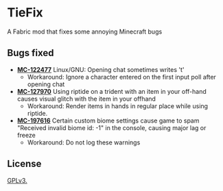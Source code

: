 # TieFix

A Fabric mod that fixes some annoying Minecraft bugs

## Bugs fixed

* [**MC-122477**](https://bugs.mojang.com/browse/MC-122477) Linux/GNU: Opening chat sometimes writes 't'
  * Workaround: Ignore a character entered on the first input poll after opening chat
* [**MC-127970**](https://bugs.mojang.com/browse/MC-127970) Using riptide on a trident with an item in your off-hand causes visual glitch with the item in your offhand
  * Workaround: Render items in hands in regular place while using riptide.
* [**MC-197616**](https://bugs.mojang.com/browse/MC-197616) Certain custom biome settings cause game to spam "Received invalid biome id: -1" in the console, causing major lag or freeze
  * Workaround: Do not log these warnings

## License

[GPLv3.](LICENSE)

